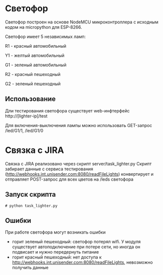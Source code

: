 # Светофор

Светофор построен на основе NodeMCU микроконтроллера с исходным кодом на micropython для ESP-8266.

Светофор имеет 5 независимых ламп:

R1 - красный автомобильный

Y1 - желтый автомобильный

G1 - зеленый автомобильный

R2 - красный пешеходный

G2 - зеленый пешеходный


## Использование

Дли тестирования светофора существует web-инфтерфейс
http://[lighter-ip]/test

Для включения-выключения лампы можно использовать GET-запрос /led/G1/1, /led/G1/0

# Связка с JIRA
Связка с JIRA реализовано через скрипт server/task_lighter.py
Скрипт забирает данные с сервиса тестирования (http://webhooks.int.unisender.com:8080/readFileLights)
конвертирует и отправляет POST-запрос для всех цветов на /leds светофора

## Запуск скрипта
```# python task_lighter.py```

## Ошибки
При работе светофора могут возникать ошибки
- горит зеленый пешеходный: светофор потерял wifi.
У модуля существует автоподключение при потере сети,
но иногда он подвисает и нужно передернуть питание
- горит красный пешеходный: нет доступа к http://webhooks.int.unisender.com:8080/readFileLights, невозможно получить данные